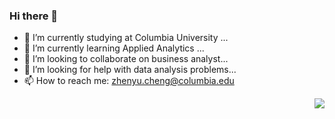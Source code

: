 ### Hi there 👋

<!--
**charlcheng/charlcheng** is a ✨ _special_ ✨ repository because its `README.md` (this file) appears on your GitHub profile.

Here are some ideas to get you started:
-->

- 🔭 I’m currently studying at Columbia University ...
- 🌱 I’m currently learning Applied Analytics ...
- 👯 I’m looking to collaborate on business analyst...
- 🤔 I’m looking for help with data analysis problems...
- 📫 How to reach me: zhenyu.cheng@columbia.edu

<img align="right" src="https://github-readme-stats.vercel.app/api?username=charlcheng&show_icons=true&icon_color=CE1D2D&text_color=718096&bg_color=ffffff&hide_title=true" />
